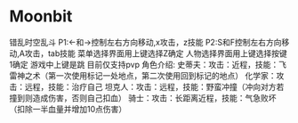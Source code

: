 # Moonbit
错乱时空乱斗
P1:<-和->控制左右方向移动,x攻击，z技能
P2:S和F控制左右方向移动,A攻击，tab技能
菜单选择界面用上键选择Z确定
人物选择界面用上键选择按键1确定
游戏中上键是跳
目前仅支持pvp
角色介绍:
史蒂夫：攻击：近程，技能：飞雷神之术（第一次使用标记一处地点，第二次使用回到标记的地点）
化学家：攻击：远程，技能：治疗自己
坦克人：攻击：远程，技能：野蛮冲撞（冲向对方若撞到则造成伤害，否则自己扣血）
骑士：攻击：长距离近程，技能：气急败坏（扣除一半血量并增加10点伤害）
